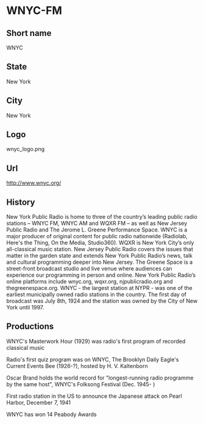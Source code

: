 # WNYC-FM

## Short name

WNYC

## State

New York

## City

New York

## Logo

wnyc\_logo.png

## Url

http://www.wnyc.org/

## History

New York Public Radio is home to three of the country’s leading public
radio stations – WNYC FM, WNYC AM and WQXR FM – as well as New Jersey Public Radio
and The Jerome L. Greene Performance Space. WNYC is a major producer of original
content for public radio nationwide (Radiolab, Here's the Thing, On the Media,
Studio360). WQXR is New York City’s only all-classical music station. New Jersey
Public Radio covers the issues that matter in the garden state and extends New
York Public Radio’s news, talk and cultural programming deeper into New Jersey.
The Greene Space is a street-front broadcast studio and live venue where audiences
can experience our programming in person and online. New York Public Radio’s online
platforms include wnyc.org, wqxr.org, njpublicradio.org and thegreenespace.org.
WNYC - the largest station at NYPR - was one of the earliest municipally owned
radio stations in the country. The first day of broadcast was July 8th, 1924 and
the station was owned by the City of New York until 1997.


## Productions

WNYC's Masterwork Hour (1929) was radio's first program of recorded
classical music

Radio's first quiz program was on WNYC, The Brooklyn Daily Eagle's
Current Events Bee (1926-?), hosted by H. V. Kaltenborn

Oscar Brand holds the
world record for "longest-running radio programme by the same host", WNYC's
Folksong Festival (Dec. 1945- )

First radio station in the US to announce the
Japanese attack on Pearl Harbor, December 7, 1941

WNYC has won 14 Peabody Awards

